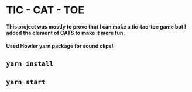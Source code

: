 # TIC - CAT - TOE 

#### This project was mostly to prove that I can make a tic-tac-toe game but I added the element of CATS to make it more fun. 

#### Used Howler yarn package for sound clips! 

## `yarn install`

## `yarn start`